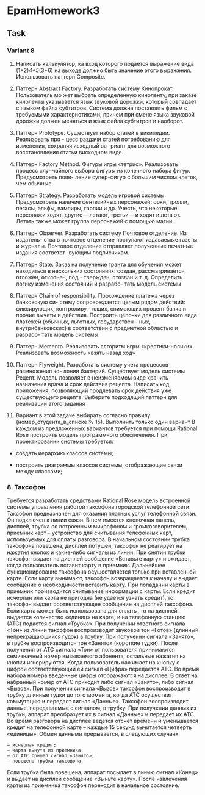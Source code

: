 # EpamHomework3
## Task
### Variant 8
1. Написать калькулятор, ка вход которого подается выражение вида
(1+2)*4+5*(3+6)
на выходе должно быть значение этого выражения. Использовать паттерн Composite.

2. Паттерн Abstract Factory. Разработать систему Кинопрокат. Пользователь мо
жет выбрать определенную киноленту, при заказе киноленты указывается язык 
звуковой дорожки, который совпадает с языком файла субтитров. Система 
должна поставлять фильм с требуемыми характеристиками, причем при смене 
языка звуковой дорожки должен меняться и язык файла субтитров и наоборот.

3. Паттерн  Prototype. Существует набор статей в википедии. Реализовать про -
цесс раздачи статей потребованию для изменения, сохраняя исходный ва-
риант для возможного восстановления статьи висходном виде.

4. Паттерн Factory Method. Фигуры игры «тетрис». Реализовать процесс слу-
чайного выбора фигуры из конечного набора фигур. Предусмотреть появ-
ление супер-фигур с большим числом клеток, чем обычные.

5. Паттерн Strategy. Разработать модель игровой системы. Предусмотреть наличие фентезийных персонажей: орки, тролли, пегасы, эльфы, вампиры, гарпии и др. Учесть, что некоторые персонажи ходят, другие— летают, третьи— и ходят и летают. Летать также может группа персонажей с помощью магии.

6. Паттерн Observer. Разработать систему Почтовое отделение. Из издатель-
ства в почтовое отделение поступают издаваемые газеты и журналы. 
Почтовое отделение отправляет полученные печатные издания соответст-
вующим подписчикам.

7. Паттерн State. Заказ на получение гранта для обучения может находиться в
нескольких состояниях: создан, рассматривается, отложен, отклонен, под -
твержден, отозван и т. д. Определить логику изменения состояний и разрабо-
тать модель системы

8. Паттерн Chain of responsibility. Прохождение платежа через банковскую си-
стему сопровождается целым рядом действий: фиксирующих, контролиру -
ющих, снимающих процент банка и прочие вычеты и действия. Построить 
цепочки для различного вида платежей (обычных, льготных, государствен -
ных, внутрибанковских) в соответствии с предметной областью и разрабо-
тать модель системы.

9. Паттерн Memento. Реализовать алгоритм игры «крестики-нолики». Реализовать возможность «взять назад ход»

10. Паттерн Flyweight. Разработать систему учета процессов размножения ко-
лонии бактерий. Существует модель системы Рецепт. Модель позволяет в неизменяемом виде хранить назначения врача и срок действия рецепта. Написать код приложения, позволяющий продлевать срок действия уже существующего рецепта. Выберите подходящий паттерн для реализации этого задания

11. Вариант в этой задаче выбирать согласно правилу (номер_студента_в_списке % 15). Выполнить только один вариант
В каждом из предложенных вариантов требуется при помощи  Rational Rose построить модель программного обеспечения.
При проектировании системы требуется:
- создать иерархию классов системы;

- построить диаграммы классов системы, отображающие связи между классами;

### 8. Таксофон

Требуется разработать средствами Rational Rose модель встроенной
системы управления работой таксофона городской телефонной сети. Таксофон предназначен для оказания платных услуг телефонной
связи. Он подключен к линии связи. В нем имеется кнопочная панель,
дисплей, трубка со встроенным микрофоном и громкоговорителем,
приемник карт – устройство для считывания телефонных карт,
используемых для оплаты разговора. В начальном состоянии трубка таксофона повешена, дисплей потушен, таксофон не реагирует на нажатия кнопок и какие-либо сигналы из линии. При снятии трубки таксофон выдает на дисплей сообщение «Вставьте карту» и ожидает, когда пользователь вставит карту в приемник. Дальнейшее  функционирование таксофона осуществляется только при вставленной карте. Если карту вынимают, таксофон возвращается к началу и выдает сообщение  о необходимости вставить карту. При  попадании карты в приемник  производится считывание информации с карты. Если кредит исчерпан или карта не пригодна (не удается узнать кредит), то таксофон выдает соответствующее сообщение на дисплей таксофона. Если карта может быть использована для оплаты, то на дисплей выдается количество «единиц» на карте, и на телефонную станцию (АТС) подается сигнал «Трубка». При получении ответного сигнала «Тон» из линии таксофон воспроизводит звуковой тон «Готов» (длинный непрекращающийся гудок) в трубку. При получении сигнала «Занято», в трубке воспроизводится тон «Занято» (короткие гудки). 
После получения от АТС сигнала «Тон» от пользователя
принимаются семизначный номер вызываемого абонента, остальные нажатия на кнопки игнорируются. Когда пользователь нажимает на кнопку с цифрой соответствующий ей сигнал «Цифра» передается АТС. Во время набора номера введенные цифры отображаются на дисплее. В ответ на набранный номер от АТС приходит либо сигнал «Занято», либо сигнал «Вызов». При получении сигнала «Вызов» таксофон воспроизводит в трубку длинные гудки до того момента, когда АТС осуществит коммутацию и передаст сигнал «Данные». Таксофон воспроизводит данные, передаваемые с сигналом, в трубку. При получении данных из трубки, аппарат преобразует их в сигнал «Данные» и передает их АТС. Во время разговора на дисплее ведется отсчет времени и уменьшается кредит на телефонной карте – каждые 15 секунд вычитается четверть «единицы». Обмен данными прерывается, в следующих случаях:

    – исчерпан кредит;
    – карта вынута из приемника;
    – от АТС пришел сигнал «Занято»;
    – повешена трубка таксофона.
    
Если трубка была повешена, аппарат посылает в линию сигнал
«Конец» и выдает на дисплей сообщение «Выньте карту».
После извлечения карты из приемника таксофон переходит в начальное
состояние.
